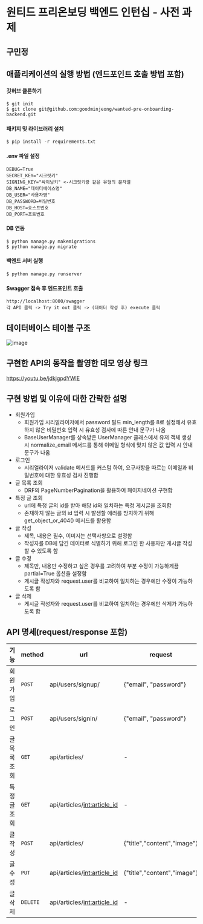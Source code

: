 # 원티드 프리온보딩 백엔드 인턴십 - 사전 과제
## 구민정


## 애플리케이션의 실행 방법 (엔드포인트 호출 방법 포함)
#### 깃허브 클론하기
```
$ git init
$ git clone git@github.com:goodminjeong/wanted-pre-onboarding-backend.git
```
#### 패키지 밎 라이브러리 설치
```
$ pip install -r requirements.txt
```
#### .env 파일 설정
```
DEBUG=True
SECRET_KEY="시크릿키"
SIGNING_KEY="싸이닝키" <-시크릿키랑 같은 유형의 문자열
DB_NAME="데이터베이스명"
DB_USER="사용자명"
DB_PASSWORD=비밀번호
DB_HOST=호스트번호
DB_PORT=포트번호
```
#### DB 연동
```
$ python manage.py makemigrations
$ python manage.py migrate
```
#### 백엔드 서버 실행
```
$ python manage.py runserver
```
#### Swagger 접속 후 엔드포인트 호출
```
http://localhost:8000/swagger
각 API 클릭 -> Try it out 클릭 -> (데이터 작성 후) execute 클릭
```

## 데이터베이스 테이블 구조
![image](https://github.com/goodminjeong/wanted-pre-onboarding-backend/assets/125722304/34dd8804-ba37-42ca-8f80-075cc6fde7f1)

## 구현한 API의 동작을 촬영한 데모 영상 링크
https://youtu.be/jdkjgpdYWlE

## 구현 방법 및 이유에 대한 간략한 설명
- 회원가입
    - 회원가입 시리얼라이저에서 password 필드 min_length를 8로 설정해서 유효하지 않은 비밀번호 입력 시 유효성 검사에 따른 안내 문구가 나옴
    - BaseUserManager를 상속받은 UserManager 클래스에서 유저 객체 생성 시 normalize_email 메서드를 통해 이메일 형식에 맞지 않은 값 입력 시 안내 문구가 나옴
- 로그인
    - 시리얼라이저 validate 메서드를 커스텀 하여, 요구사항을 따르는 이메일과 비밀번호에 대한 유효성 검사 진행함
- 글 목록 조회
    - DRF의 PageNumberPagination을 활용하여 페이지네이션 구현함
- 특정 글 조회
    - url에 특정 글의 id를 받아 해당 id와 일치하는 특정 게시글을 조회함
    - 존재하지 않는 글의 id 입력 시 발생할 에러를 방지하기 위해 get_object_or_404() 메서드를 활용함
- 글 작성
    - 제목, 내용은 필수, 이미지는 선택사항으로 설정함
    - 작성자를 DB에 담긴 데이터로 식별하기 위해 로그인 한 사용자만 게시글 작성할 수 있도록 함
- 글 수정
    - 제목만, 내용만 수정하고 싶은 경우를 고려하여 부분 수정이 가능하게끔 partial=True 옵션을 설정함
    - 게시글 작성자와 request.user를 비교하여 일치하는 경우에만 수정이 가능하도록 함
- 글 삭제
    - 게시글 작성자와 request.user를 비교하여 일치하는 경우에만 삭제가 가능하도록 함

## API 명세(request/response 포함)
| 기능 | method | url | request | response |
| ---- | ---- | ---- | ---- | ---- |
| 회원가입 | `POST` | api/users/signup/ | {"email", "password"} | {"data":유저 정보들,"status", "message"} |
| 로그인 | `POST` | api/users/signin/ | {"email", "password"} | {"data":{"access","refresh"},"status", "message"} |
| 글 목록 조회 | `GET` | api/articles/ | - | {"count":글개수,"next":다음페이지,"previous":이전페이지,"results":글정보} |
| 특정 글 조회 | `GET` | api/articles/<int:article_id> | - | {"data":글 정보들,"status", "message"} |
| 글 작성 | `POST` | api/articles/ | {"title","content","image"} | {"data":글 정보들,"status", "message"} |
| 글 수정 | `PUT` | api/articles/<int:article_id> | {"title","content","image"} | {"data":글 정보들,"status", "message"} |
| 글 삭제 | `DELETE` | api/articles/<int:article_id> | - | {"status", "message"} |